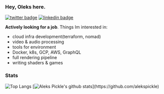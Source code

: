 ### Hey, Oleks here.

[![twitter badge](https://img.shields.io/badge/twitter-@AleksPickle-blue?style=flat-square&logo=twitter)](https://twitter.com/aleks_pickle) [![linkedin badge](https://img.shields.io/badge/linkedin-@Oleks-blue?style=flat-square&logo=linkedin)](https://www.linkedin.com/in/oleks-gnatovskyi/)


**Actively looking for a job**. Things Im interested in:
- cloud infra development(terraform, nomad)
- video & audio processing
- tools for environment
- Docker, k8s, GCP, AWS, GraphQL
- full rendering pipeline
- writing shaders & games

### Stats 
![Top Langs](https://github-readme-stats.vercel.app/api/top-langs/?username=alekspickle&count_private=true&show_icons=true&theme=cobalt&layout=compact)
[![Aleks Pickle's github stats](https://github-readme-stats.vercel.app/api?username=alekspickle&show_icons=true&include_all_commits=true&hide=stars&count_private=true&theme=cobalt&layout=compact")](https://github.com/alekspickle)

